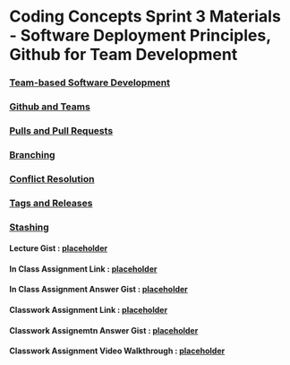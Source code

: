 # Coding Concepts Sprint 3 Materials - Software Deployment Principles, Github for Team Development

### [Team-based Software Development](teamBasedSoftwareDevelopment.md)

### [Github and Teams](githubAndTeams.md)

### [Pulls and Pull Requests](pullsAndPullRequests.md)

### [Branching](branching.md)

### [Conflict Resolution](conflcitResolution.md)

### [Tags and Releases](tagsAndReleases.md)

### [Stashing](stashing.md)

#### Lecture Gist : [placeholder](github.com)

#### In Class Assignment Link : [placeholder](github.com)

#### In Class Assignment Answer Gist : [placeholder](github.com)

#### Classwork Assignment Link : [placeholder](github.com)

#### Classwork Assignemtn Answer Gist : [placeholder](github.com)

#### Classwork Assignment Video Walkthrough : [placeholder](github.com)



